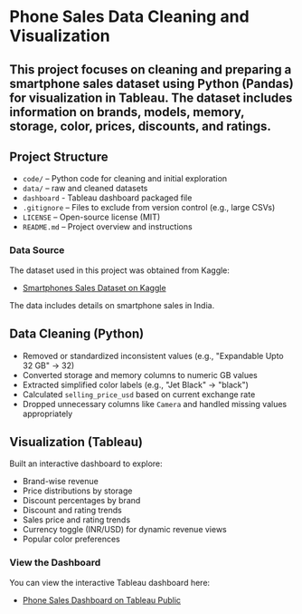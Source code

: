 # Phone Sales Data Cleaning and Visualization
## This project focuses on cleaning and preparing a smartphone sales dataset using Python (Pandas) for visualization in Tableau. The dataset includes information on brands, models, memory, storage, color, prices, discounts, and ratings.

## Project Structure

- `code/` – Python code for cleaning and initial exploration
- `data/` – raw and cleaned datasets
- `dashboard` - Tableau dashboard packaged file
- `.gitignore` – Files to exclude from version control (e.g., large CSVs)
- `LICENSE` – Open-source license (MIT)
- `README.md` – Project overview and instructions

### Data Source

The dataset used in this project was obtained from Kaggle:

- [Smartphones Sales Dataset on Kaggle](https://www.kaggle.com/datasets/yaminh/smartphone-sale-dataset/data)

The data includes details on smartphone sales in India.

## Data Cleaning (Python)

- Removed or standardized inconsistent values (e.g., "Expandable Upto 32 GB" → 32)
- Converted storage and memory columns to numeric GB values
- Extracted simplified color labels (e.g., "Jet Black" → "black")
- Calculated `selling_price_usd` based on current exchange rate
- Dropped unnecessary columns like `Camera` and handled missing values appropriately

## Visualization (Tableau)

Built an interactive dashboard to explore:
- Brand-wise revenue
- Price distributions by storage
- Discount percentages by brand
- Discount and rating trends
- Sales price and rating trends
- Currency toggle (INR/USD) for dynamic revenue views
- Popular color preferences

### View the Dashboard
You can view the interactive Tableau dashboard here:  
- [Phone Sales Dashboard on Tableau Public](https://public.tableau.com/views/PhoneSales_17467392914450/SmartphoneSales?:language=en-US&publish=yes&:sid=&:redirect=auth&:display_count=n&:origin=viz_share_link)


